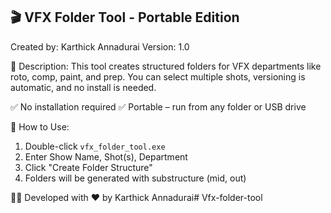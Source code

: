 🎬 VFX Folder Tool - Portable Edition
-------------------------------------
Created by: Karthick Annadurai
Version: 1.0

📁 Description:
This tool creates structured folders for VFX departments like roto, comp, paint, and prep. You can select multiple shots, versioning is automatic, and no install is needed.

✅ No installation required
✅ Portable – run from any folder or USB drive

🚀 How to Use:
1. Double-click `vfx_folder_tool.exe`
2. Enter Show Name, Shot(s), Department
3. Click "Create Folder Structure"
4. Folders will be generated with substructure (mid, out)

🧑‍💻 Developed with ❤️ by Karthick Annadurai# Vfx-folder-tool
